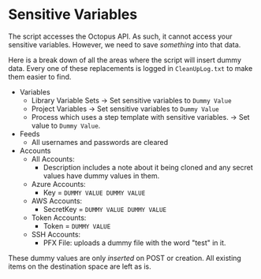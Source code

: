 # Sensitive Variables

The script accesses the Octopus API.  As such, it cannot access your sensitive variables.  However, we need to save _something_ into that data.

Here is a break down of all the areas where the script will insert dummy data.  Every one of these replacements is logged in `CleanUpLog.txt` to make them easier to find.

- Variables
    - Library Variable Sets -> Set sensitive variables to `Dummy Value`
    - Project Variables -> Set sensitive variables to `Dummy Value`
    - Process which uses a step template with sensitive variables. -> Set value to `Dummy Value`.
- Feeds
    - All usernames and passwords are cleared
- Accounts
    - All Accounts:
        - Description includes a note about it being cloned and any secret values have dummy values in them.
    - Azure Accounts:        
        - Key = `DUMMY VALUE DUMMY VALUE`  
    - AWS Accounts:        
        - SecretKey = `DUMMY VALUE DUMMY VALUE`
    - Token Accounts:
        - Token = `DUMMY VALUE`
    - SSH Accounts:
        - PFX File: uploads a dummy file with the word "test" in it.

These dummy values are only _inserted_ on POST or creation.  All existing items on the destination space are left as is.
    